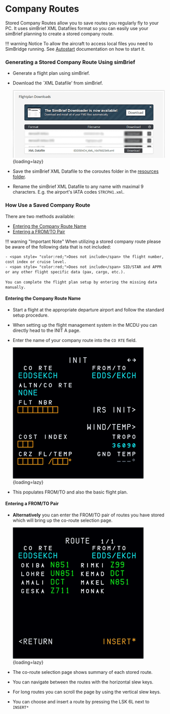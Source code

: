 # Company Routes
Stored Company Routes allow you to save routes you regularly fly to your PC. It uses simBrief XML Datafiles format so you can easily use your simBrief planning to create a stored company route.

!!! warning Notice
    To allow the aircraft to access local files you need to SimBridge running. See [Autostart](../install-configure/autostart.md) documentation on how to start it. 

### Generating a Stored Company Route Using simBrief

- Generate a flight plan using simBrief.
- Download the `XML Datafile' from simBrief.

    ![simBrief Datafile Download](../assets/simbridge/simbrief-datafile-download.png){loading=lazy}

- Save the simBrief XML Datafile to the coroutes folder in the [resources folder](../install-configure/installation.md#resources-folder).
- Rename the simBrief XML Datafile to any name with maximal 9 characters. E.g. the airport's IATA codes `STRCPH1.xml`.

### How Use a Saved Company Route

There are two methods available:

- [Entering the Company Route Name](#entering-the-company-route-name)
- [Entering a FROM/TO Pair](#entering-a-fromto-pair)

!!! warning "Important Note"
     When utilizing a stored company route please be aware of the following data that is not included:

    - <span style= "color:red;">Does not include</span> the flight number, cost index or cruise level.
    - <span style= "color:red;">Does not include</span> SID/STAR and APPR or any other flight specific data (pax, cargo, etc.).
    
    You can complete the flight plan setup by entering the missing data manually.

#### Entering the Company Route Name 
- Start a flight at the appropriate departure airport and follow the standard setup procedure.
- When setting up the flight management system in the MCDU you can directly head to the INIT A page.
- Enter the name of your company route into the `CO RTE` field.

    ![MCDU INIT A Loading CoRoute](../assets/mcdu-init-a-load.png){loading=lazy}

- This populates FROM/TO and also the basic flight plan. 


#### Entering a FROM/TO Pair
- **Alternatively** you can enter the FROM/TO pair of routes you have stored which will bring up the co-route selection page.
    
    ![MCDU Co Route Selection Page](../assets/mcdu-coroute-selection-page.png){loading=lazy}

- The co-route selection page shows summary of each stored route.
- You can navigate between the routes with the horizontal slew keys.
- For long routes you can scroll the page by using the vertical slew keys.
- You can choose and insert a route by pressing the LSK 6L next to `INSERT*`